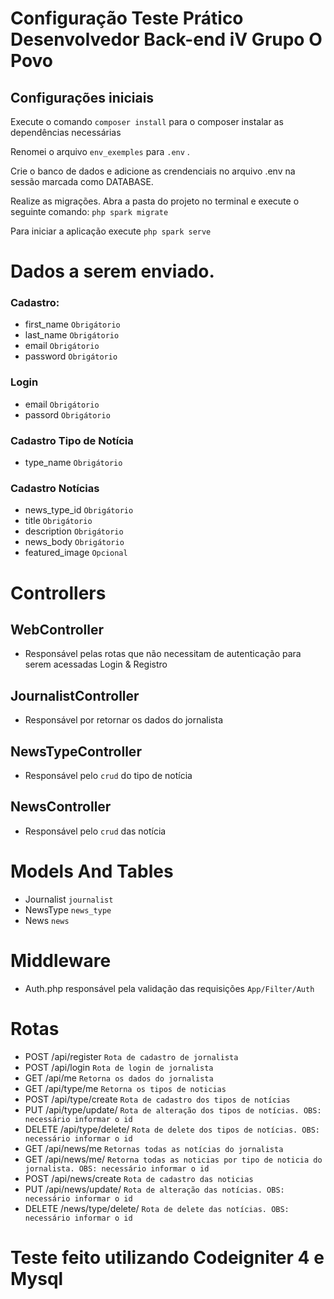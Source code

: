 # Configuração Teste Prático Desenvolvedor Back-end iV Grupo O Povo

 

## Configurações iniciais

Execute o comando `composer install` para o composer instalar as dependências necessárias

Renomei o arquivo `env_exemples` para `.env` .

Crie o banco de dados e adicione as crendenciais no arquivo .env na sessão marcada como DATABASE.

Realize as migrações.
    Abra a pasta do projeto no terminal e execute o seguinte comando:
        `php spark migrate`


Para iniciar a aplicação execute `php spark serve`

# Dados a serem enviado.

### Cadastro:
* first_name  `Obrigátorio`
* last_name   `Obrigátorio`
* email       `Obrigátorio`
* password    `Obrigátorio`

### Login
* email  `Obrigátorio`
* passord  `Obrigátorio`

### Cadastro Tipo de Notícia
* type_name   `Obrigátorio`

### Cadastro Notícias
* news_type_id  `Obrigátorio`
* title  `Obrigátorio`
* description  `Obrigátorio`
* news_body  `Obrigátorio`
* featured_image  `Opcional`


# Controllers

## WebController
* Responsável pelas rotas que não necessitam de autenticação para serem acessadas  Login & Registro  

## JournalistController
* Responsável por retornar os dados do jornalista

## NewsTypeController
* Responsável pelo `crud` do tipo de notícia 

## NewsController
* Responsável pelo `crud` das notícia 

# Models And Tables
*  Journalist `journalist`  
*  NewsType `news_type`  
*  News `news`

# Middleware
* Auth.php responsável pela validação das requisições `App/Filter/Auth`

# Rotas
* POST /api/register  `Rota de cadastro de jornalista`
* POST /api/login  `Rota de login de jornalista`
* GET /api/me  `Retorna os dados do jornalista`
* GET /api/type/me  `Retorna os tipos de noticias`
* POST /api/type/create  `Rota de cadastro dos tipos de notícias`
* PUT /api/type/update/  `Rota de alteração dos tipos de notícias. OBS: necessário informar o id`
* DELETE /api/type/delete/  `Rota de delete dos tipos de notícias. OBS: necessário informar o id`
* GET /api/news/me  `Retornas todas as notícias do jornalista`
* GET /api/news/me/  `Retorna todas as noticias por tipo de noticia do jornalista. OBS: necessário informar o id`
* POST /api/news/create  `Rota de cadastro das noticias`
* PUT /api/news/update/  `Rota de alteração das notícias. OBS: necessário informar o id`
* DELETE /news/type/delete/  `Rota de delete das notícias. OBS: necessário informar o id`


# Teste feito utilizando Codeigniter 4 e Mysql 








